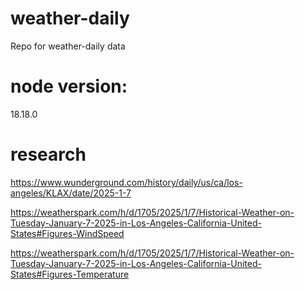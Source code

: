 # weather-daily
Repo for weather-daily data

# node version:
18.18.0

# research
https://www.wunderground.com/history/daily/us/ca/los-angeles/KLAX/date/2025-1-7

https://weatherspark.com/h/d/1705/2025/1/7/Historical-Weather-on-Tuesday-January-7-2025-in-Los-Angeles-California-United-States#Figures-WindSpeed

https://weatherspark.com/h/d/1705/2025/1/7/Historical-Weather-on-Tuesday-January-7-2025-in-Los-Angeles-California-United-States#Figures-Temperature